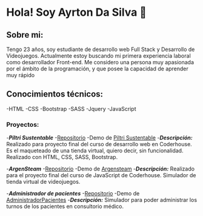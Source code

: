 # Hola! Soy Ayrton Da Silva 👋

## **Sobre mi**:
Tengo 23 años, soy estudiante de desarrollo web Full Stack y Desarrollo de Videojuegos. Actualmente estoy buscando mi primera experiencia laboral como desarrollador Front-end. Me considero una persona muy apasionada por el ámbito de la programación, y que posee la capacidad de aprender muy rápido

## **Conocimientos técnicos**:
-HTML
-CSS
-Bootstrap
-SASS
-Jquery
-JavaScript

### Proyectos:
-***Piltri Sustentable***
  -[Repositorio](https://github.com/AyrDS/piltri)
  -Demo de [Piltri Sustentable](https://piltrisustentable.netlify.app)
  -***Descripción:*** Realizado para proyecto final del curso de desarrollo web en Coderhouse. Es el maqueteado de una tienda virtual, quiero decir, sin funcionalidad. Realizado con HTML, CSS, SASS, Bootstrap.

-***ArgenSteam***
  -[Repositorio](https://github.com/AyrDS/argensteam)
  -Demo de [Argensteam](https://argensteam.netlify.app)
  -***Descripción:*** Realizado para el proyecto final del curso de JavaScript de Coderhouse. Simulador de tienda virtual de videojuegos.

-***Administrador de pacientes***
  -[Repositorio](https://github.com/AyrDS/AdministradorPacientes)
  -Demo de [AdministradorPacientes](administradorpaciente.netlify.app)
  -***Descripción:*** Simulador para poder administrar los turnos de los pacientes en consultorio médico.

<!--
**AyrDS/AyrDS** is a ✨ _special_ ✨ repository because its `README.md` (this file) appears on your GitHub profile.

Here are some ideas to get you started:

- 🔭 I’m currently working on ...
- 🌱 I’m currently learning ...
- 👯 I’m looking to collaborate on ...
- 🤔 I’m looking for help with ...
- 💬 Ask me about ...
- 📫 How to reach me: ...
- 😄 Pronouns: ...
- ⚡ Fun fact: ...
-->
